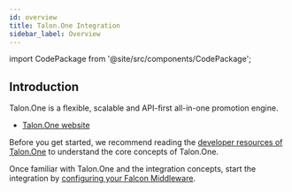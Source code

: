 ```yaml
---
id: overview
title: Talon.One Integration
sidebar_label: Overview
---
```


import CodePackage from '@site/src/components/CodePackage';

<CodePackage name="@deity/falcon-talonone-module" />

## Introduction

Talon.One is a flexible, scalable and API-first all-in-one promotion engine.

- [Talon.One website](https://talon.one/)

Before you get started, we recommend reading the [developer resources of Talon.One](/docs/next/platform/integration/talonone/resources) to understand the core concepts of Talon.One.

Once familiar with Talon.One and the integration concepts, start the integration by [configuring your Falcon Middleware](/docs/next/platform/integration/talonone/configuration).
